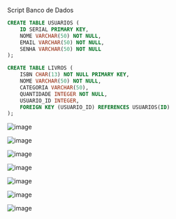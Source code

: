  Script Banco de Dados

```sql
CREATE TABLE USUARIOS (
    ID SERIAL PRIMARY KEY,
    NOME VARCHAR(50) NOT NULL,
    EMAIL VARCHAR(50) NOT NULL,
    SENHA VARCHAR(50) NOT NULL
);

CREATE TABLE LIVROS (
    ISBN CHAR(13) NOT NULL PRIMARY KEY,
    NOME VARCHAR(50) NOT NULL,
    CATEGORIA VARCHAR(50),
    QUANTIDADE INTEGER NOT NULL,
    USUARIO_ID INTEGER,
    FOREIGN KEY (USUARIO_ID) REFERENCES USUARIOS(ID)
);

```
![image](https://github.com/user-attachments/assets/1dfcdd6c-b88b-4567-bb1a-76db9896d577)


![image](https://github.com/user-attachments/assets/f1d1ed86-d56a-4efe-ab96-e0854446677e)


![image](https://github.com/user-attachments/assets/990968db-0e63-4145-ad0a-93272ddac504)


![image](https://github.com/user-attachments/assets/7248f6a9-9e20-4e05-b16c-15d83c78fbed)


![image](https://github.com/user-attachments/assets/f0b4d4a5-8ebc-4a05-ae8e-fbc355fb53bf)


![image](https://github.com/user-attachments/assets/909544e2-ac8e-4a8a-8c58-5c1f88a4ffef)


![image](https://github.com/user-attachments/assets/80a5c497-8db4-425d-967b-9c979e92edb9)

